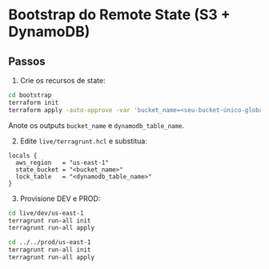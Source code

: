 # Bootstrap do Remote State (S3 + DynamoDB)

## Passos
1) Crie os recursos de state:
```bash
cd bootstrap
terraform init
terraform apply -auto-approve -var 'bucket_name=<seu-bucket-único-global>'
```
Anote os outputs `bucket_name` e `dynamodb_table_name`.

2) Edite `live/terragrunt.hcl` e substitua:
```hcl
locals {
  aws_region   = "us-east-1"
  state_bucket = "<bucket_name>"
  lock_table   = "<dynamodb_table_name>"
}
```

3) Provisione DEV e PROD:
```bash
cd live/dev/us-east-1
terragrunt run-all init
terragrunt run-all apply

cd ../../prod/us-east-1
terragrunt run-all init
terragrunt run-all apply
```
